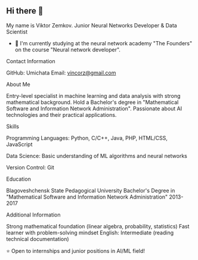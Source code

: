 ## Hi there 👋
My name is Viktor Zemkov.
Junior Neural Networks Developer & Data Scientist

- 🌱  I'm currently studying at the neural network academy "The Founders" on the course "Neural network developer".

Contact Information

GitHub: Umichata
Email: vincorz@gmail.com

About Me

Entry-level specialist in machine learning and data analysis with strong mathematical background. Hold a Bachelor's degree in "Mathematical Software and Information Network Administration". Passionate about AI technologies and their practical applications.

Skills

Programming Languages: Python, C/C++, Java, PHP, HTML/CSS, JavaScript

Data Science: Basic understanding of ML algorithms and neural networks

Version Control: Git

Education

Blagoveshchensk State Pedagogical University
Bachelor's Degree in "Mathematical Software and Information Network Administration"
2013-2017

Additional Information

Strong mathematical foundation (linear algebra, probability, statistics)
Fast learner with problem-solving mindset
English: Intermediate (reading technical documentation)

⭐ Open to internships and junior positions in AI/ML field!
